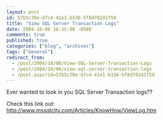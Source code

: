 ```yaml
---
layout: post
id: 57b5c70e-d7c4-41e1-b336-5f8d70241f59
title: "View SQL Server Transaction Logs"
date: 2004-10-06 16:35:00 -0500
comments: true
published: true
categories: ["blog", "archives"]
tags: ["General"]
redirect_from: 
  - /post/2004/10/06/View-SQL-Server-Transaction-Logs
  - /post/2004/10/06/view-sql-server-transaction-logs
  - /post.aspx?id=57b5c70e-d7c4-41e1-b336-5f8d70241f59
---
```

<!-- more -->
<P>Ever wanted to look in you SQL Server Transaction logs??</P>
<P>Check this link out: <A href="http://www.mssqlcity.com/Articles/KnowHow/ViewLog.htm">http://www.mssqlcity.com/Articles/KnowHow/ViewLog.htm</A></P>
